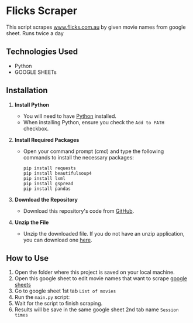 # Flicks Scraper

This script scrapes www.flicks.com.au by given movie names from google sheet.
Runs twice a day

## Technologies Used
- Python
- GOOGLE SHEETs

## Installation

1. **Install Python**
   - You will need to have [Python](https://www.python.org/downloads/) installed.
   - When installing Python, ensure you check the `Add to PATH` checkbox.

2. **Install Required Packages**
   - Open your command prompt (cmd) and type the following commands to install the necessary packages:
     ```
     pip install requests
     pip install beautifulsoup4
     pip install lxml
     pip install gspread
     pip install pandas
     ```

3. **Download the Repository**
   - Download this repository's code from [GitHub](https://github.com/arnaldo003/flicks/archive/refs/heads/main.zip).

4. **Unzip the File**
   - Unzip the downloaded file. If you do not have an unzip application, you can download one [here](https://www.7-zip.org/a/7z2406-x64.exe).

## How to Use

1. Open the folder where this project is saved on your local machine.
2. Open this google sheet to edit movie names that want to scrape [google sheets](https://docs.google.com/spreadsheets/d/1fMD-Ld9LOn8LctXuaFYywv3mY_LugjS1syd-bCizer0/edit?pli=1&gid=1789520897#gid=1789520897)
3. Go to google sheet 1st tab `List of movies`
4. Run the `main.py` script:
5. Wait for the script to finish scraping.
6. Results will be save in the same google sheet 2nd tab name `Session times`

